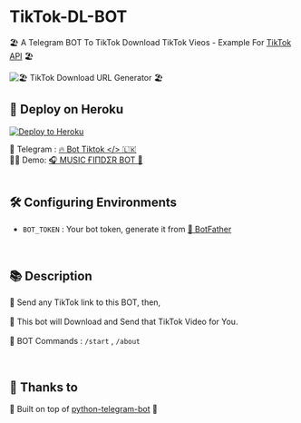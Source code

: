 # TikTok-DL-BOT

🏖  A Telegram BOT To TikTok Download TikTok Vieos - Example For [TikTok API](https://github.com/Single-Developers/API/blob/main/tiktok/Note.md) 🏖


![🏖 TikTok Download URL Generator 🏖](https://telegra.ph/file/5c9ad01ba6ea841fbc8fb.jpg)

## 🚀 Deploy on Heroku 

<p><a href="https://heroku.com/deploy?template=https://github.com/Single-Developers/TikTok-DL-BOT"><img src="https://www.herokucdn.com/deploy/button.svg" alt="Deploy to Heroku"/></a></p>

🚧 Telegram : [🔥 Bot Tiktok </> 🇱🇰](https://t.me/TiktokkDwon_bot)<br>
🙆‍♂️ Demo: [🎧 MUSIC ҒIΠDΣR BOT 🎵](https://t.me/The_Shazam_BOT)
<br>
<br>

## 🛠 Configuring Environments 
- `BOT_TOKEN` : Your bot token, generate it from [🤖 BotFather](https://t.me/BotFather)
<br>

## 📚 Description 

🔗 Send any TikTok link to this BOT, then,</br></br>
🚀 This bot will Download and Send that TikTok Video for You. </br></br>
🔑 BOT Commands : `/start` , `/about`

<br>

## 🤝 Thanks to 

🔌 Built on top of [python-telegram-bot](https://python-telegram-bot.org/) 🐍


